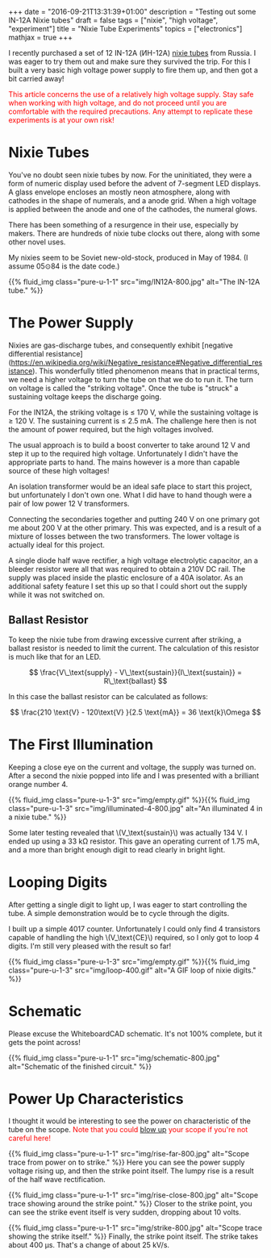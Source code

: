 +++
date = "2016-09-21T13:31:39+01:00"
description = "Testing out some IN-12A Nixie tubes"
draft = false
tags = ["nixie", "high voltage", "experiment"]
title = "Nixie Tube Experiments"
topics = ["electronics"]
mathjax = true
+++

I recently purchased a set of 12 IN-12A (ИН-12А) [nixie 
tubes](https://en.wikipedia.org/wiki/Nixie_tube) from Russia. I was eager to 
try them out and make sure they survived the trip. For this I built a very 
basic high voltage power supply to fire them up, and then got a bit carried 
away!

<span style="color: #ff0000">This article concerns the use of a relatively 
high voltage supply. Stay safe when working with high voltage, and do not 
proceed until you are comfortable with the required precautions. Any attempt 
to replicate these experiments is at your own risk!</span>

# Nixie Tubes

You've no doubt seen nixie tubes by now. For the uninitiated, they were a 
form of numeric display used before the advent of 7-segment LED displays. A 
glass envelope encloses an mostly neon atmosphere, along with cathodes in the 
shape of numerals, and a anode grid. When a high voltage is applied between 
the anode and one of the cathodes, the numeral glows.

There has been something of a resurgence in their use, especially by makers. 
There are hundreds of nixie tube clocks out there, along with some other novel 
uses.

My nixies seem to be Soviet new-old-stock, produced in May of 1984. (I assume 
05⊙84 is the date code.)

{{% fluid_img class="pure-u-1-1" src="img/IN12A-800.jpg" alt="The IN-12A tube." %}}

# The Power Supply

Nixies are gas-discharge tubes, and consequently exhibit [negative differential 
resistance] 
(https://en.wikipedia.org/wiki/Negative_resistance#Negative_differential_resistance). 
This wonderfully titled phenomenon means that in practical terms, we need a 
higher voltage to turn the tube on that we do to run it. The turn on voltage 
is called the "striking voltage". Once the tube is "struck" a sustaining 
voltage keeps the discharge going.

For the IN12A, the striking voltage is ≤ 170 V, while the sustaining voltage 
is ≥ 120 V. The sustaining current is ≤ 2.5 mA. The challenge here then is not 
the amount of power required, but the high voltages involved.

The usual approach is to build a boost converter to take around 12 V and step 
it up to the required high voltage. Unfortunately I didn't have the 
appropriate parts to hand. The mains however is a more than capable source of 
these high voltages!

An isolation transformer would be an ideal safe place to start this project, 
but unfortunately I don't own one. What I did have to hand though were a pair 
of low power 12 V transformers.

Connecting the secondaries together and putting 240 V on one primary got me 
about 200 V at the other primary. This was expected, and is a result of a 
mixture of losses between the two transformers. The lower voltage is actually 
ideal for this project.

A single diode half wave rectifier, a high voltage electrolytic capacitor, an 
a bleeder resistor were all that was required to obtain a 210V DC rail. The 
supply was placed inside the plastic enclosure of a 40A isolator. As an 
additional safety feature I set this up so that I could short out the supply 
while it was not switched on.

## Ballast Resistor

To keep the nixie tube from drawing excessive current after striking, a ballast 
resistor is needed to limit the current. The calculation of this resistor is 
much like that for an LED.

$$ \frac{V\_\text{supply} - V\_\text{sustain}}{I\_\text{sustain}} = 
R\_\text{ballast} $$

In this case the ballast resistor can be calculated as follows:

$$ \frac{210 \text{V} - 120\text{V} }{2.5 \text{mA}} = 36 \text{k}\Omega $$

# The First Illumination

Keeping a close eye on the current and voltage, the supply was turned on. 
After a second the nixie popped into life and I was presented with a brilliant 
orange number 4.

{{% fluid_img class="pure-u-1-3" src="img/empty.gif" %}}{{% fluid_img class="pure-u-1-3" src="img/illuminated-4-800.jpg" alt="An illuminated 4 in a nixie tube." %}}

Some later testing revealed that \\(V_\text{sustain}\\) was actually 134 V. I 
ended up using a 33 kΩ resistor. This gave an operating current 
of 1.75 mA, and a more than bright enough digit to read clearly in bright 
light.

# Looping Digits

After getting a single digit to light up, I was eager to start controlling the 
tube. A simple demonstration would be to cycle through the digits.

I built up a simple 4017 counter. Unfortunately I could only find 4 
transistors capable of handling the high \\(V_\text{CE}\\) required, so I only got 
to loop 4 digits. I'm still very pleased with the result so far!

{{% fluid_img class="pure-u-1-3" src="img/empty.gif" %}}{{% fluid_img class="pure-u-1-3" src="img/loop-400.gif" alt="A GIF loop of nixie digits." %}}

# Schematic

Please excuse the WhiteboardCAD schematic. It's not 100% complete, but it gets the point across!

{{% fluid_img class="pure-u-1-1" src="img/schematic-800.jpg" alt="Schematic of the finished circuit." %}}

# Power Up Characteristics

I thought it would be interesting to see the power on characteristic of the 
tube on the scope. <span style="color: #ff0000">Note that you could [blow 
up](https://www.youtube.com/watch?v=xaELqAo4kkQ) your scope if you're not 
careful here!</span>

{{% fluid_img class="pure-u-1-1" src="img/rise-far-800.jpg" alt="Scope trace from power on to strike." %}}
Here you can see the power supply voltage rising up, and then the strike point 
itself. The lumpy rise is a result of the half wave rectification.

{{% fluid_img class="pure-u-1-1" src="img/rise-close-800.jpg" alt="Scope trace showing around the strike point." %}}
Closer to the strike point, you can see the strike event itself is very 
sudden, dropping about 10 volts.

{{% fluid_img class="pure-u-1-1" src="img/strike-800.jpg" alt="Scope trace showing the strike itself." %}}
Finally, the strike point itself. The strike takes about 400 µs. That's a 
change of about 25 kV/s.
